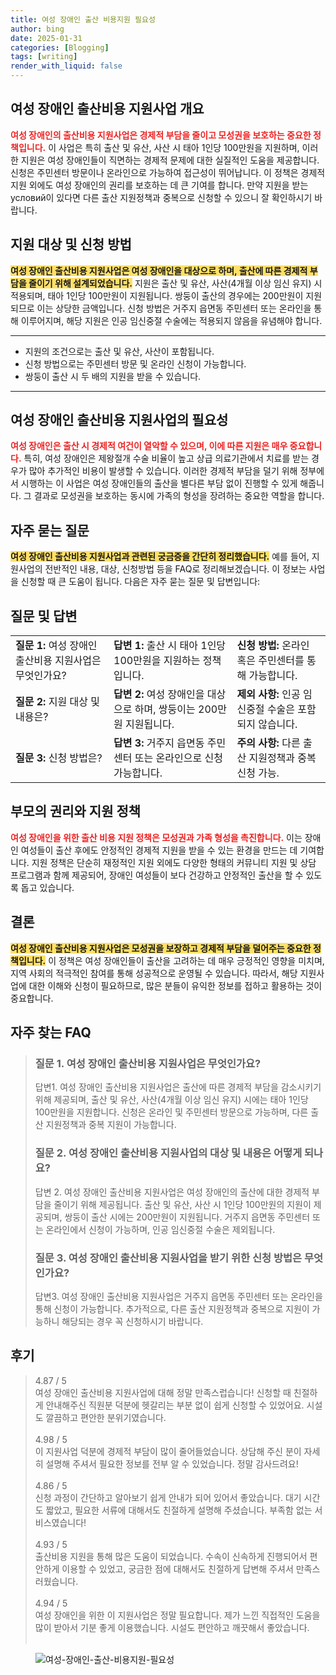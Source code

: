 ```yaml
---
title: 여성 장애인 출산 비용지원 필요성
author: bing
date: 2025-01-31
categories: [Blogging]
tags: [writing]
render_with_liquid: false
---
```



<h2 id='여성 장애인 출산비용 지원사업 개요'>여성 장애인 출산비용 지원사업 개요</h2>

<p><b><span style="color: #ee2323;">여성 장애인의 출산비용 지원사업은 경제적 부담을 줄이고 모성권을 보호하는 중요한 정책입니다.</span></b> 이 사업은 특히 출산 및 유산, 사산 시 태아 1인당 100만원을 지원하며, 이러한 지원은 여성 장애인들이 직면하는 경제적 문제에 대한 실질적인 도움을 제공합니다. 신청은 주민센터 방문이나 온라인으로 가능하여 접근성이 뛰어납니다. 이 정책은 경제적 지원 외에도 여성 장애인의 권리를 보호하는 데 큰 기여를 합니다. 만약 지원을 받는 условий이 있다면 다른 출산 지원정책과 중복으로 신청할 수 있으니 잘 확인하시기 바랍니다.</p>

<h2 id='지원 대상 및 신청 방법'>지원 대상 및 신청 방법</h2>

<p><b><span style="background-color: #ffe066;">여성 장애인 출산비용 지원사업은 여성 장애인을 대상으로 하며, 출산에 따른 경제적 부담을 줄이기 위해 설계되었습니다.</span></b> 지원은 출산 및 유산, 사산(4개월 이상 임신 유지) 시 적용되며, 태아 1인당 100만원이 지원됩니다. 쌍둥이 출산의 경우에는 200만원이 지원되므로 이는 상당한 금액입니다. 신청 방법은 거주지 읍면동 주민센터 또는 온라인을 통해 이루어지며, 해당 지원은 인공 임신중절 수술에는 적용되지 않음을 유념해야 합니다.</p>

<hr />

<ul>
    <li>지원의 조건으로는 출산 및 유산, 사산이 포함됩니다.</li>
    <li>신청 방법으로는 주민센터 방문 및 온라인 신청이 가능합니다.</li>
    <li>쌍둥이 출산 시 두 배의 지원을 받을 수 있습니다.</li>
</ul>

<hr />

<h2 id='여성 장애인 출산비용 지원사업의 필요성'>여성 장애인 출산비용 지원사업의 필요성</h2>

<p><b><span style="color: #ee2323;">여성 장애인은 출산 시 경제적 여건이 열악할 수 있으며, 이에 따른 지원은 매우 중요합니다.</span></b> 특히, 여성 장애인은 제왕절개 수술 비율이 높고 상급 의료기관에서 치료를 받는 경우가 많아 추가적인 비용이 발생할 수 있습니다. 이러한 경제적 부담을 덜기 위해 정부에서 시행하는 이 사업은 여성 장애인들의 출산을 별다른 부담 없이 진행할 수 있게 해줍니다. 그 결과로 모성권을 보호하는 동시에 가족의 형성을 장려하는 중요한 역할을 합니다.</p>

<h2 id='자주 묻는 질문'>자주 묻는 질문</h2>

<p><b><span style="background-color: #ffe066;">여성 장애인 출산비용 지원사업과 관련된 궁금증을 간단히 정리했습니다.</span></b> 예를 들어, 지원사업의 전반적인 내용, 대상, 신청방법 등을 FAQ로 정리해보겠습니다. 이 정보는 사업을 신청할 때 큰 도움이 됩니다. 다음은 자주 묻는 질문 및 답변입니다:</p>

<h2 id='질문 및 답변'>질문 및 답변</h2>

<table>
    <tr>
        <td><b>질문 1:</b> 여성 장애인 출산비용 지원사업은 무엇인가요?</td>
        <td><b>답변 1:</b> 출산 시 태아 1인당 100만원을 지원하는 정책입니다.</td>
        <td><b>신청 방법:</b> 온라인 혹은 주민센터를 통해 가능합니다.</td>
    </tr>
    <tr>
        <td><b>질문 2:</b> 지원 대상 및 내용은?</td>
        <td><b>답변 2:</b> 여성 장애인을 대상으로 하며, 쌍둥이는 200만원 지원됩니다.</td>
        <td><b>제외 사항:</b> 인공 임신중절 수술은 포함되지 않습니다.</td>
    </tr>
    <tr>
        <td><b>질문 3:</b> 신청 방법은?</td>
        <td><b>답변 3:</b> 거주지 읍면동 주민센터 또는 온라인으로 신청 가능합니다.</td>
        <td><b>주의 사항:</b> 다른 출산 지원정책과 중복 신청 가능.</td>
    </tr>
</table>

<h2 id='부모의 권리와 지원 정책'>부모의 권리와 지원 정책</h2>

<p><b><span style="color: #ee2323;">여성 장애인을 위한 출산 비용 지원 정책은 모성권과 가족 형성을 촉진합니다.</span></b> 이는 장애인 여성들이 출산 후에도 안정적인 경제적 지원을 받을 수 있는 환경을 만드는 데 기여합니다. 지원 정책은 단순히 재정적인 지원 외에도 다양한 형태의 커뮤니티 지원 및 상담 프로그램과 함께 제공되어, 장애인 여성들이 보다 건강하고 안정적인 출산을 할 수 있도록 돕고 있습니다.</p>

<h2 id='결론'>결론</h2>

<p><b><span style="background-color: #ffe066;">여성 장애인 출산비용 지원사업은 모성권을 보장하고 경제적 부담을 덜어주는 중요한 정책입니다.</span></b> 이 정책은 여성 장애인들이 출산을 고려하는 데 매우 긍정적인 영향을 미치며, 지역 사회의 적극적인 참여를 통해 성공적으로 운영될 수 있습니다. 따라서, 해당 지원사업에 대한 이해와 신청이 필요하므로, 많은 분들이 유익한 정보를 접하고 활용하는 것이 중요합니다.</p>


<h2 id='자주_찾는_FAQ'>자주 찾는 FAQ</h2>
<div itemscope="" itemtype="https://schema.org/FAQPage">
<blockquote>
<div itemscope="" itemprop="mainEntity" itemtype="https://schema.org/Question">
<h3 itemprop="name">질문 1. 여성 장애인 출산비용 지원사업은 무엇인가요?</h3>
<div itemscope="" itemprop="acceptedAnswer" itemtype="https://schema.org/Answer">
<span itemprop="text">
<p>답변1. 여성 장애인 출산비용 지원사업은 출산에 따른 경제적 부담을 감소시키기 위해 제공되며, 출산 및 유산, 사산(4개월 이상 임신 유지) 시에는 태아 1인당 100만원을 지원합니다. 신청은 온라인 및 주민센터 방문으로 가능하며, 다른 출산 지원정책과 중복 지원이 가능합니다.</p>
</span>
</div>
</div>
<div itemscope="" itemprop="mainEntity" itemtype="https://schema.org/Question">
<h3 itemprop="name">질문 2. 여성 장애인 출산비용 지원사업의 대상 및 내용은 어떻게 되나요?</h3>
<div itemscope="" itemprop="acceptedAnswer" itemtype="https://schema.org/Answer">
<span itemprop="text">
<p>답변 2. 여성 장애인 출산비용 지원사업은 여성 장애인의 출산에 대한 경제적 부담을 줄이기 위해 제공됩니다. 출산 및 유산, 사산 시 1인당 100만원의 지원이 제공되며, 쌍둥이 출산 시에는 200만원이 지원됩니다. 거주지 읍면동 주민센터 또는 온라인에서 신청이 가능하며, 인공 임신중절 수술은 제외됩니다.</p>
</span>
</div>
</div>
<div itemscope="" itemprop="mainEntity" itemtype="https://schema.org/Question">
<h3 itemprop="name">질문 3. 여성 장애인 출산비용 지원사업을 받기 위한 신청 방법은 무엇인가요?</h3>
<div itemscope="" itemprop="acceptedAnswer" itemtype="https://schema.org/Answer">
<span itemprop="text">
<p>답변3. 여성 장애인 출산비용 지원사업은 거주지 읍면동 주민센터 또는 온라인을 통해 신청이 가능합니다. 추가적으로, 다른 출산 지원정책과 중복으로 지원이 가능하니 해당되는 경우 꼭 신청하시기 바랍니다.</p>
</span>
</div>
</div>
</blockquote>
</div>
<h2 id='후기'>후기</h2>
<div itemscope itemtype="https://schema.org/Product">
  <blockquote>
  <div itemprop="review" itemscope itemtype="https://schema.org/Review">
      <div itemprop="reviewRating" itemscope itemtype="https://schema.org/Rating"> <span itemprop="ratingValue">4.87</span> / <span itemprop="bestRating">5</span> </div>
      <span itemprop="reviewBody">여성 장애인 출산비용 지원사업에 대해 정말 만족스럽습니다! 신청할 때 친절하게 안내해주신 직원분 덕분에 헷갈리는 부분 없이 쉽게 신청할 수 있었어요. 시설도 깔끔하고 편안한 분위기였습니다. </span>
  </div>
  <br>
  <div itemprop="review" itemscope itemtype="https://schema.org/Review">
      <div itemprop="reviewRating" itemscope itemtype="https://schema.org/Rating"> <span itemprop="ratingValue">4.98</span> / <span itemprop="bestRating">5</span> </div>
      <span itemprop="reviewBody">이 지원사업 덕분에 경제적 부담이 많이 줄어들었습니다. 상담해 주신 분이 자세히 설명해 주셔서 필요한 정보를 전부 알 수 있었습니다. 정말 감사드려요!</span>
  </div>
  <br>
  <div itemprop="review" itemscope itemtype="https://schema.org/Review">
      <div itemprop="reviewRating" itemscope itemtype="https://schema.org/Rating"> <span itemprop="ratingValue">4.86</span> / <span itemprop="bestRating">5</span> </div>
      <span itemprop="reviewBody">신청 과정이 간단하고 알아보기 쉽게 안내가 되어 있어서 좋았습니다. 대기 시간도 짧았고, 필요한 서류에 대해서도 친절하게 설명해 주셨습니다. 부족함 없는 서비스였습니다!</span>
  </div>
  <br>
  <div itemprop="review" itemscope itemtype="https://schema.org/Review">
      <div itemprop="reviewRating" itemscope itemtype="https://schema.org/Rating"> <span itemprop="ratingValue">4.93</span> / <span itemprop="bestRating">5</span> </div>
      <span itemprop="reviewBody">출산비용 지원을 통해 많은 도움이 되었습니다. 수속이 신속하게 진행되어서 편안하게 이용할 수 있었고, 궁금한 점에 대해서도 친절하게 답변해 주셔서 만족스러웠습니다.</span>
  </div>
  <br>
  <div itemprop="review" itemscope itemtype="https://schema.org/Review">
      <div itemprop="reviewRating" itemscope itemtype="https://schema.org/Rating"> <span itemprop="ratingValue">4.94</span> / <span itemprop="bestRating">5</span> </div>
      <span itemprop="reviewBody">여성 장애인을 위한 이 지원사업은 정말 필요합니다. 제가 느낀 직접적인 도움을 많이 받아서 기분 좋게 이용했습니다. 시설도 편안하고 깨끗해서 좋았습니다.</span>
  </div>
  <br>
  </blockquote>
</div>
<figure class="image"><img src="https://afficreate.github.io/assets/img/thumbnail/여성-장애인-출산-비용지원-필요성.webp" alt="여성-장애인-출산-비용지원-필요성"></figure>